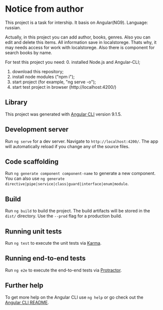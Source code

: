 # Notice from author

This project is a task for intership.
It basis on Angular(NG9).
Language: russian.

Actually, in this project you can add author, books, genres. 
Also you can edit and delete this items. All information save in localstorege. Thats why, it may needs access for work with localstorege.
Also there is component for search books by name.

For test this project you need:
0. installed Node.js and Angular-CLI;
1. download this repository;
2. install node modules ("npm i");
3. start project (for example, "ng serve -o");
4. start test project in browser (http://localhost:4200/)



## Library

This project was generated with [Angular CLI](https://github.com/angular/angular-cli) version 9.1.5.

## Development server

Run `ng serve` for a dev server. Navigate to `http://localhost:4200/`. The app will automatically reload if you change any of the source files.

## Code scaffolding

Run `ng generate component component-name` to generate a new component. You can also use `ng generate directive|pipe|service|class|guard|interface|enum|module`.

## Build

Run `ng build` to build the project. The build artifacts will be stored in the `dist/` directory. Use the `--prod` flag for a production build.

## Running unit tests

Run `ng test` to execute the unit tests via [Karma](https://karma-runner.github.io).

## Running end-to-end tests

Run `ng e2e` to execute the end-to-end tests via [Protractor](http://www.protractortest.org/).

## Further help

To get more help on the Angular CLI use `ng help` or go check out the [Angular CLI README](https://github.com/angular/angular-cli/blob/master/README.md).
